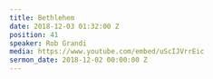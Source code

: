 ```yaml
---
title: Bethlehem
date: 2018-12-03 01:32:00 Z
position: 41
speaker: Rob Grandi
media: https://www.youtube.com/embed/uScIJVrrEic
sermon_date: 2018-12-02 00:00:00 Z
---
```


